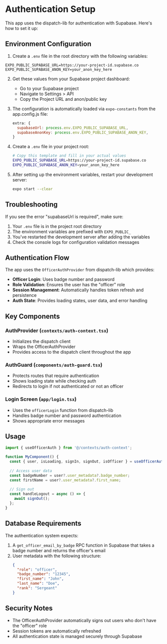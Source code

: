 # Authentication Setup

This app uses the dispatch-lib for authentication with Supabase. Here's how to set it up:

## Environment Configuration

1. Create a `.env` file in the root directory with the following variables:

```
EXPO_PUBLIC_SUPABASE_URL=https://your-project-id.supabase.co
EXPO_PUBLIC_SUPABASE_ANON_KEY=your_anon_key_here
```

2. Get these values from your Supabase project dashboard:
   - Go to your Supabase project
   - Navigate to Settings > API
   - Copy the Project URL and anon/public key

3. The configuration is automatically loaded via `expo-constants` from the app.config.js file:
   ```javascript
   extra: {
     supabaseUrl: process.env.EXPO_PUBLIC_SUPABASE_URL,
     supabaseAnonKey: process.env.EXPO_PUBLIC_SUPABASE_ANON_KEY,
   }
   ```

4. Create a `.env` file in your project root:
   ```bash
   # Copy this template and fill in your actual values
   EXPO_PUBLIC_SUPABASE_URL=https://your-project-id.supabase.co
   EXPO_PUBLIC_SUPABASE_ANON_KEY=your_anon_key_here
   ```

5. After setting up the environment variables, restart your development server:
   ```bash
   expo start --clear
   ```

## Troubleshooting

If you see the error "supabaseUrl is required", make sure:

1. Your `.env` file is in the project root directory
2. The environment variables are prefixed with `EXPO_PUBLIC_`
3. You've restarted the development server after adding the variables
4. Check the console logs for configuration validation messages

## Authentication Flow

The app uses the `OfficerAuthProvider` from dispatch-lib which provides:

- **Officer Login**: Uses badge number and password
- **Role Validation**: Ensures the user has the "officer" role
- **Session Management**: Automatically handles token refresh and persistence
- **Auth State**: Provides loading states, user data, and error handling

## Key Components

### AuthProvider (`contexts/auth-context.tsx`)
- Initializes the dispatch client
- Wraps the OfficerAuthProvider
- Provides access to the dispatch client throughout the app

### AuthGuard (`components/auth-guard.tsx`)
- Protects routes that require authentication
- Shows loading state while checking auth
- Redirects to login if not authenticated or not an officer

### Login Screen (`app/login.tsx`)
- Uses the `officerLogin` function from dispatch-lib
- Handles badge number and password authentication
- Shows appropriate error messages

## Usage

```typescript
import { useOfficerAuth } from '@/contexts/auth-context';

function MyComponent() {
  const { user, isLoading, signIn, signOut, isOfficer } = useOfficerAuth();
  
  // Access user data
  const badgeNumber = user?.user_metadata?.badge_number;
  const firstName = user?.user_metadata?.first_name;
  
  // Sign out
  const handleLogout = async () => {
    await signOut();
  };
}
```

## Database Requirements

The authentication system expects:

1. A `get_officer_email_by_badge` RPC function in Supabase that takes a badge number and returns the officer's email
2. User metadata with the following structure:
   ```json
   {
     "role": "officer",
     "badge_number": "12345",
     "first_name": "John",
     "last_name": "Doe",
     "rank": "Sergeant"
   }
   ```

## Security Notes

- The OfficerAuthProvider automatically signs out users who don't have the "officer" role
- Session tokens are automatically refreshed
- All authentication state is managed securely through Supabase
